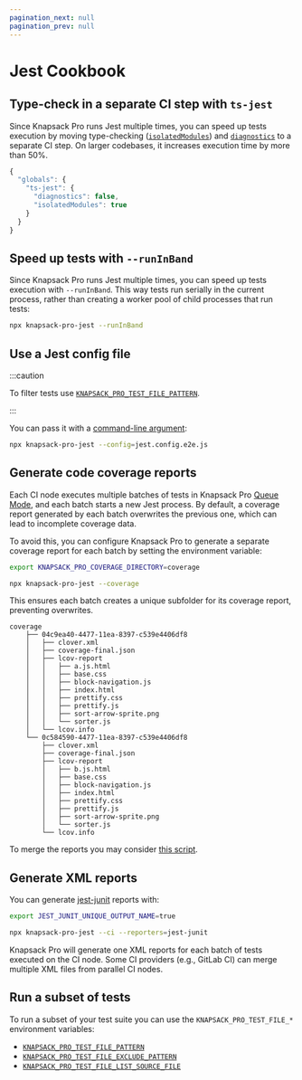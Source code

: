 ```yaml
---
pagination_next: null
pagination_prev: null
---
```


# Jest Cookbook

## Type-check in a separate CI step with `ts-jest`

Since Knapsack Pro runs Jest multiple times, you can speed up tests execution by moving type-checking ([`isolatedModules`](https://huafu.github.io/ts-jest/user/config/isolatedModules)) and [`diagnostics`](https://huafu.github.io/ts-jest/user/config/diagnostics) to a separate CI step. On larger codebases, it increases execution time by more than 50%.

```js title="jest.config.js"
{
  "globals": {
    "ts-jest": {
      "diagnostics": false,
      "isolatedModules": true
    }
  }
}
```

## Speed up tests with `--runInBand`

Since Knapsack Pro runs Jest multiple times, you can speed up tests execution with `--runInBand`. This way tests run serially in the current process, rather than creating a worker pool of child processes that run tests:

```bash
npx knapsack-pro-jest --runInBand
```

## Use a Jest config file

:::caution

To filter tests use [`KNAPSACK_PRO_TEST_FILE_PATTERN`](reference.md#knapsack_pro_test_file_pattern).

:::

You can pass it with a [command-line argument](reference.md#command-line-arguments):

```bash
npx knapsack-pro-jest --config=jest.config.e2e.js
```

## Generate code coverage reports

Each CI node executes multiple batches of tests in Knapsack Pro [Queue Mode](../overview/index.mdx#queue-mode-dynamic-split), and each batch starts a new Jest process. By default, a coverage report generated by each batch overwrites the previous one, which can lead to incomplete coverage data.

To avoid this, you can configure Knapsack Pro to generate a separate coverage report for each batch by setting the environment variable:

```bash
export KNAPSACK_PRO_COVERAGE_DIRECTORY=coverage

npx knapsack-pro-jest --coverage
```

This ensures each batch creates a unique subfolder for its coverage report, preventing overwrites.

```
coverage
    ├── 04c9ea40-4477-11ea-8397-c539e4406df8
    │   ├── clover.xml
    │   ├── coverage-final.json
    │   ├── lcov-report
    │   │   ├── a.js.html
    │   │   ├── base.css
    │   │   ├── block-navigation.js
    │   │   ├── index.html
    │   │   ├── prettify.css
    │   │   ├── prettify.js
    │   │   ├── sort-arrow-sprite.png
    │   │   └── sorter.js
    │   └── lcov.info
    └── 0c584590-4477-11ea-8397-c539e4406df8
        ├── clover.xml
        ├── coverage-final.json
        ├── lcov-report
        │   ├── b.js.html
        │   ├── base.css
        │   ├── block-navigation.js
        │   ├── index.html
        │   ├── prettify.css
        │   ├── prettify.js
        │   ├── sort-arrow-sprite.png
        │   └── sorter.js
        └── lcov.info
```

To merge the reports you may consider [this script](https://github.com/jestjs/jest/issues/2418#issuecomment-478932514).

## Generate XML reports

You can generate [jest-junit](https://github.com/jest-community/jest-junit) reports with:

```bash
export JEST_JUNIT_UNIQUE_OUTPUT_NAME=true

npx knapsack-pro-jest --ci --reporters=jest-junit
```

Knapsack Pro will generate one XML reports for each batch of tests executed on the CI node. Some CI providers (e.g., GitLab CI) can merge multiple XML files from parallel CI nodes.

## Run a subset of tests

To run a subset of your test suite you can use the `KNAPSACK_PRO_TEST_FILE_*` environment variables:

- [`KNAPSACK_PRO_TEST_FILE_PATTERN`](reference.md#knapsack_pro_test_file_pattern)
- [`KNAPSACK_PRO_TEST_FILE_EXCLUDE_PATTERN`](reference.md#knapsack_pro_test_file_exclude_pattern)
- [`KNAPSACK_PRO_TEST_FILE_LIST_SOURCE_FILE`](reference.md#knapsack_pro_test_file_list_source_file)
